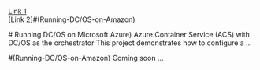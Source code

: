 
[Link 1](#one)<br>
[Link 2]#(Running-DC/OS-on-Amazon)


#<a name="one"></a> Running DC/OS on Microsoft Azure)
Azure Container Service (ACS) with DC/OS as the orchestrator
This project demonstrates how to configure a ...


#(Running-DC/OS-on-Amazon)
Coming soon ...
